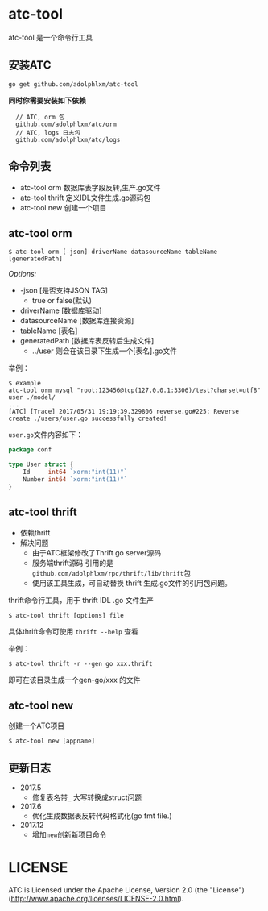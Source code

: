 # atc-tool

atc-tool 是一个命令行工具

## 安装ATC

    go get github.com/adolphlxm/atc-tool
    
  **同时你需要安装如下依赖**
  
  ```config 
    // ATC, orm 包
    github.com/adolphlxm/atc/orm
    // ATC, logs 日志包
    github.com/adolphlxm/atc/logs
  ```
   
## 命令列表
* atc-tool orm 数据库表字段反转,生产.go文件
* atc-tool thrift 定义IDL文件生成.go源码包
* atc-tool new 创建一个项目

## atc-tool orm

    $ atc-tool orm [-json] driverName datasourceName tableName [generatedPath]
 
 *Options:*
 
 * -json [是否支持JSON TAG]
    - true or false(默认) 
 * driverName [数据库驱动]
 * datasourceName [数据库连接资源]
 * tableName [表名]
 * generatedPath [数据库表反转后生成文件]
    - ../user 则会在该目录下生成一个[表名].go文件
    
举例：

    $ example
    atc-tool orm mysql "root:123456@tcp(127.0.0.1:3306)/test?charset=utf8" user ./model/
    ...
    [ATC] [Trace] 2017/05/31 19:19:39.329806 reverse.go#225: Reverse create ./users/user.go successfully created!


`user.go`文件内容如下：

```go
package conf

type User struct {
	Id     int64 `xorm:"int(11)"`
	Number int64 `xorm:"int(11)"`
}

```

## atc-tool thrift

* 依赖thrift
* 解决问题
    - 由于ATC框架修改了Thrift go server源码
    - 服务端thrift源码 引用的是 `github.com/adolphlxm/rpc/thrift/lib/thrift`包
    - 使用该工具生成，可自动替换 thrift 生成.go文件的引用包问题。

thrift命令行工具，用于 thrift IDL .go 文件生产

    $ atc-tool thrift [options] file
    
具体thrift命令可使用 `thrift --help` 查看

举例：

    $ atc-tool thrift -r --gen go xxx.thrift
    
即可在该目录生成一个gen-go/xxx 的文件

## atc-tool new
创建一个ATC项目

    $ atc-tool new [appname]

## 更新日志

* 2017.5 
    - 修复表名带`_` 大写转换成struct问题
* 2017.6
    - 优化生成数据表反转代码格式化(go fmt file.)
* 2017.12
    - 增加`new`创新新项目命令
    
# LICENSE

ATC is Licensed under the Apache License, Version 2.0 (the "License")
(http://www.apache.org/licenses/LICENSE-2.0.html).